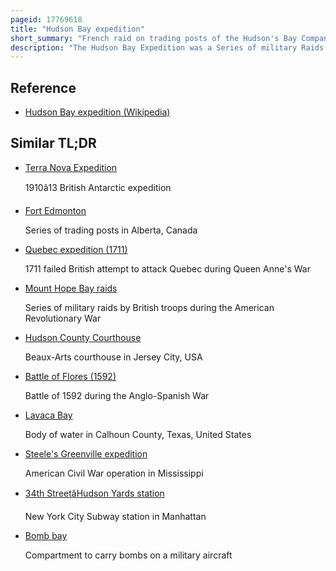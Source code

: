 ```yaml
---
pageid: 17769618
title: "Hudson Bay expedition"
short_summary: "French raid on trading posts of the Hudson's Bay Company"
description: "The Hudson Bay Expedition was a Series of military Raids carried out by a french Royal navy Squadron under the Command of the Comte de Laprouse on the fur Trading Outposts and Fortifications of the british Hudson's Bay Company. The Expedition was set Sail from cap-franais Saint-Domingue in 1782 as Part of a Series of global naval Conflicts between France and great Britain during the american revolutionary War."
---
```


## Reference

- [Hudson Bay expedition (Wikipedia)](https://en.wikipedia.org/?curid=17769618)

## Similar TL;DR

- [Terra Nova Expedition](/tldr/en/terra-nova-expedition)

  1910â13 British Antarctic expedition

- [Fort Edmonton](/tldr/en/fort-edmonton)

  Series of trading posts in Alberta, Canada

- [Quebec expedition (1711)](/tldr/en/quebec-expedition-1711)

  1711 failed British attempt to attack Quebec during Queen Anne's War

- [Mount Hope Bay raids](/tldr/en/mount-hope-bay-raids)

  Series of military raids by British troops during the American Revolutionary War

- [Hudson County Courthouse](/tldr/en/hudson-county-courthouse)

  Beaux-Arts courthouse in Jersey City, USA

- [Battle of Flores (1592)](/tldr/en/battle-of-flores-1592)

  Battle of 1592 during the Anglo-Spanish War

- [Lavaca Bay](/tldr/en/lavaca-bay)

  Body of water in Calhoun County, Texas, United States

- [Steele's Greenville expedition](/tldr/en/steeles-greenville-expedition)

  American Civil War operation in Mississippi

- [34th StreetâHudson Yards station](/tldr/en/34th-streethudson-yards-station)

  New York City Subway station in Manhattan

- [Bomb bay](/tldr/en/bomb-bay)

  Compartment to carry bombs on a military aircraft
